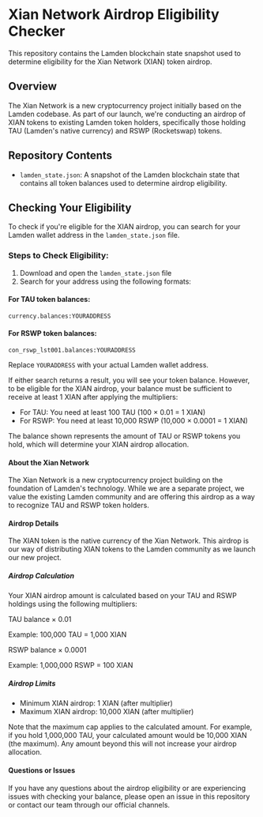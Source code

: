 # Xian Network Airdrop Eligibility Checker

This repository contains the Lamden blockchain state snapshot used to determine eligibility for the Xian Network (XIAN) token airdrop.

## Overview

The Xian Network is a new cryptocurrency project initially based on the Lamden codebase. As part of our launch, we're conducting an airdrop of XIAN tokens to existing Lamden token holders, specifically those holding TAU (Lamden's native currency) and RSWP (Rocketswap) tokens.

## Repository Contents

- `lamden_state.json`: A snapshot of the Lamden blockchain state that contains all token balances used to determine airdrop eligibility.

## Checking Your Eligibility

To check if you're eligible for the XIAN airdrop, you can search for your Lamden wallet address in the `lamden_state.json` file.

### Steps to Check Eligibility:

1. Download and open the `lamden_state.json` file
2. Search for your address using the following formats:

#### For TAU token balances:
```
currency.balances:YOURADDRESS
```

#### For RSWP token balances:
```
con_rswp_lst001.balances:YOURADDRESS
```

Replace `YOURADDRESS` with your actual Lamden wallet address.

If either search returns a result, you will see your token balance. However, to be eligible for the XIAN airdrop, your balance must be sufficient to receive at least 1 XIAN after applying the multipliers:

- For TAU: You need at least 100 TAU (100 × 0.01 = 1 XIAN)
- For RSWP: You need at least 10,000 RSWP (10,000 × 0.0001 = 1 XIAN)

The balance shown represents the amount of TAU or RSWP tokens you hold, which will determine your XIAN airdrop allocation.

#### About the Xian Network
The Xian Network is a new cryptocurrency project building on the foundation of Lamden's technology. While we are a separate project, we value the existing Lamden community and are offering this airdrop as a way to recognize TAU and RSWP token holders.
#### Airdrop Details
The XIAN token is the native currency of the Xian Network. This airdrop is our way of distributing XIAN tokens to the Lamden community as we launch our new project.
##### Airdrop Calculation
Your XIAN airdrop amount is calculated based on your TAU and RSWP holdings using the following multipliers:

TAU balance × 0.01

Example: 100,000 TAU = 1,000 XIAN


RSWP balance × 0.0001

Example: 1,000,000 RSWP = 100 XIAN



##### Airdrop Limits

- Minimum XIAN airdrop: 1 XIAN (after multiplier)
- Maximum XIAN airdrop: 10,000 XIAN (after multiplier)

Note that the maximum cap applies to the calculated amount. For example, if you hold 1,000,000 TAU, your calculated amount would be 10,000 XIAN (the maximum). Any amount beyond this will not increase your airdrop allocation.
#### Questions or Issues
If you have any questions about the airdrop eligibility or are experiencing issues with checking your balance, please open an issue in this repository or contact our team through our official channels.
